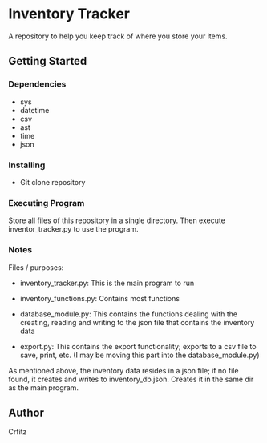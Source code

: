 

# Inventory Tracker
A repository to help you keep track of where you store your items.

## Getting Started
### Dependencies
* sys
* datetime
* csv
* ast
* time
* json
### Installing
* Git clone repository
### Executing Program
Store all files of this repository in a single directory. Then execute inventor_tracker.py to use the program.


### Notes
Files / purposes:
* inventory_tracker.py: This is the main program to run
  
* inventory_functions.py: Contains most functions
  
* database_module.py: This contains the functions dealing with the creating, reading and writing to the json file that contains the inventory data
  
* export.py: This contains the export functionality; exports to a csv file to save, print, etc.
             (I may be moving this part into the database_module.py)
    
As mentioned above, the inventory data resides in a json file; if no file found, it creates and writes to inventory_db.json. Creates it in the same dir as the main program.


## Author
Crfitz
